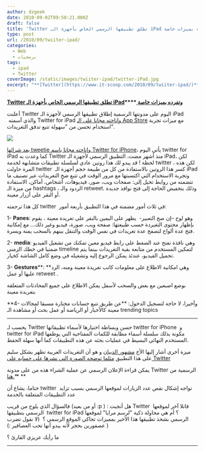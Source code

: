 ```yaml
---
author: dzgeek
date: 2010-09-02T09:50:21.000Z
draft: false
title: 'Twitter تطلق تطبيقها الرسمي الخاص بأجهزة الـ iPad وتفرده بميزات خاصة '
type: post
url: /2010/09/twiiter-ipad/
categories:
  - Web
  - برمجيات
tags:
  - ipad
  - Twitter
coverImage: /static/images/twiiter-ipad/twitter-iPad.jpg
excerpt: "**[Twitter](https://www.it-scoop.com/2010/09/twiiter-ipad/)****[ تطلق تطبيقها الرسمي الخاص بأجهزة الـ ](https://www.it-scoop.com/2010/09/twiiter-ipad/)****[iPad](https://www.it-scoop.com/2010/09/twiiter-ipad/)\\*\\*\\*\\*[ وتفرده بميزات خاصة](https://www.it-scoop.com/2010/09/twiiter-ipad/)**\n\n**[](https://www.it-scoop.com/2010/09/twiiter-ipad/)**\n\nأعلنت Twitter اليوم على مدونتها الرسمية إطلاق تطبيقها الرسمي لأجهزة الـ iPad \_والذي أسمته Twitter for iPad [وإتاحته مجانا على الـ App Store](http://itunes.apple.com/us/app/twitter/id333903271?mt=8) مع ميزات تجربة استخدام تحسن من \"سهولة"
---
```

**[Twitter](https://www.it-scoop.com/2010/09/twiiter-ipad/)****[ تطلق تطبيقها الرسمي الخاص بأجهزة الـ ](https://www.it-scoop.com/2010/09/twiiter-ipad/)****[iPad](https://www.it-scoop.com/2010/09/twiiter-ipad/)\*\*\*\*[ وتفرده بميزات خاصة](https://www.it-scoop.com/2010/09/twiiter-ipad/)**

**[](https://www.it-scoop.com/2010/09/twiiter-ipad/)**

أعلنت Twitter اليوم على مدونتها الرسمية إطلاق تطبيقها الرسمي لأجهزة الـ iPad  والذي أسمته Twitter for iPad [وإتاحته مجانا على الـ App Store](http://itunes.apple.com/us/app/twitter/id333903271?mt=8) مع ميزات تجربة استخدام تحسن من "سهولة تتبع تدفق التغريدات".

![](/static/images/twiiter-ipad/twitter-iPad.jpg)

[بعد شرائها tweetie وإتاحته مجانا باسم Twitter for iPhone](https://www.it-scoop.com/2010/04/twitter-acquires-tweetie/)، يأتي اليوم twitter for iPad كما وعدت به Twitter منذ أشهر مضت، التطبيق الرسمي لأجهزة الـ iPad، لكن لحظة ! قد يبدو لك هذا روتين عادي لسلسلة تطبيقات متشابهة لخدمة twitter ، لكن هذه المرة حاولت twitter  كسر هذا الروتين بالاستفادة من كل من طبيعة حجم أجهزة الـ iPad وتجربة الاستخدام التي اكتسبتها مع مرور الوقت في تتبع ضخ التغريدات عبر تصنيف ما تتضمنه من روابط تحيل إلى: صفحات ويب، صور، فيديوهات، أشخاص، أماكن، الاستفادة من ميزة الـ hashtags ، الردود والـ retweet. وذلك بتخفيض الحاجة إلى فتح نوافذ جديدة أو النقر على أزرار معينة.

كل هذا ترجمته twitter  في ثلاث أمور مضمنة في هذا التطبيق بأربعة أمور:

1- **Panes**: وهو لوح –إن صح التعبير-  يظهر على اليمين بالنقر على تغريدة معينة ، يقوم بإظهار محتوى التغيردة حسب طبيعتها: صفحة ويب، صورة، فيديو وغير ذلك... مع إمكانية فتح عدة ألواح لتصفح عدة تغريدات في نفس الوقت والتنقل بينهم بالسحب يمنة ويسرة.

2- **media**: وهي نافذة تفتح عند الضغط على رابط فيديو معين تمكنك من تشغيل الفيديو ضمنيا في خطك الزمني timeline لتمكين المستخدم من متابعة بقية التغريدات بينما يتم تحميل الفيديو، عندئذ يمكن الرجوع إليه وتشغيله في وضع كامل الشاشة كخيار.

3- **Gestures**\*\*: \*\*وهي امكانية الاطلاع على معلومات كاتب تغريدة معينة ومنه، الرد عليها أو عمل retweet .

بوضع اصبعين مع بعض والسحب لأسفل يمكن الاطلاع على جميع المحادثات المتعلقة بتغريدة معينة

\*\*4- وأخيرا، لا حاجة لتسجيل الدخول: \*\*عن طريق تتبع حسابات مختارة مسبقا لمجالات معينة كالأخبار أو الرياضة أو عمل بحث أو مشاهدة الـ trending topics

***

يحسب لـ Twitter حسن وبساطة اختيارها لأسماء تطبيقاتها twitter for iPhone  و twitter for iPad مكونة بذلك سلسلة أسماء مطابقة للكمات المفتاحية التي يوظفها المستخدم النهائي البسيط في عمليات بحثه عن هذه التطبيقات كما أنها سهلة الحفظ.

ميزة أخرى أشار إليها الأخ [مشهور الدبيان](http://twitter.com/dubayan/status/22771931294) و هو أن التغريدات العربية تظهر بشكل سليم على هذا التطبيق [مثلما توضحه الصورة التي نشرها على حسابه على Twitter](http://twitter.com/dubayan/status/22771931294)

يمكن قراءة الإعلان الرسمي عن عملية الشراء هذه من على مدونة Twitter الرسمية من [هنا.](http://blog.twitter.com/2010/09/twitter-for-ipad-sharing-content-in.html)\*\* \*\*

ختاما، يشاع أن twitter  تواجه إشكال نقص عدد الزيارات لموقعها الرسمي بسبب تزايد عدد التطبيقات المتعلقة بالخدمة

فالسؤال الذي يلوح من قريب (أو من بعيد :p ) : هل أنجبت Twitter  قاتلا آخر لموقعها الرسمي بتطبيقها  twitter for iPad ؟ أم هي محاولة ذكية "لرسم مرايا" لموقعها الرسمي بشحذ تطبيقها هذا الأخير بمميزات تحاكي الموقع الرسمي ؟  (لا نقول تضرب عصفورين بحجر لأنه يبدو أنها تحب العصافير :) )

ما رأيك عزيزي القارئ ؟

***
